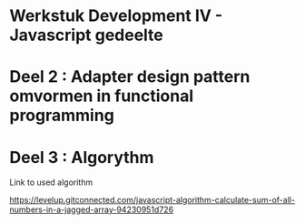 # Werkstuk Development IV - Javascript gedeelte

# Deel 2 : Adapter design pattern omvormen in functional programming

# Deel 3 : Algorythm 
Link to used algorithm

 https://levelup.gitconnected.com/javascript-algorithm-calculate-sum-of-all-numbers-in-a-jagged-array-94230951d726
